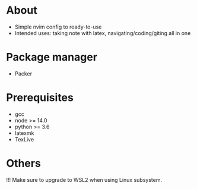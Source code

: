 # About
- Simple nvim config to ready-to-use
- Intended uses: taking note with latex, navigating/coding/giting all in one

# Package manager
- Packer

# Prerequisites
- gcc
- node >= 14.0
- python >= 3.6
- latexmk
- TexLive

# Others
!!! Make sure to upgrade to WSL2 when using Linux subsystem.

